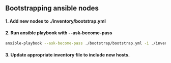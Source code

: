 ## Bootstrapping ansible nodes

#### 1. Add new nodes to ./inventory/bootstrap.yml

#### 2. Run ansible playbook with --ask-become-pass

```bash
ansible-playbook --ask-become-pass ./bootstrap/bootstrap.yml -i ./inventory/site/bootstrap.yml
```

#### 3. Update appropriate inventory file to include new hosts.
